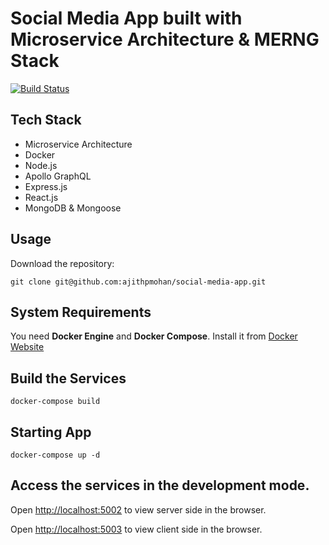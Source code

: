 # Social Media App built with Microservice Architecture & MERNG Stack

[![Build Status](https://travis-ci.com/ajithpmohan/social-media-app.svg?branch=main)](https://travis-ci.com/ajithpmohan/social-media-app)

## Tech Stack

* Microservice Architecture
* Docker
* Node.js
* Apollo GraphQL
* Express.js
* React.js
* MongoDB & Mongoose

## Usage

Download the repository:

    git clone git@github.com:ajithpmohan/social-media-app.git

## System Requirements

You need **Docker Engine** and **Docker Compose**. Install it from [Docker Website](https://docs.docker.com/)

## Build the Services

    docker-compose build

## Starting App

    docker-compose up -d

## Access the services in the development mode.

Open [http://localhost:5002](http://localhost:5002) to view server side in the browser.

Open [http://localhost:5003](http://localhost:5003) to view client side in the browser.
